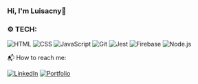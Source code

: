 ### Hi, I'm Luisacny👋

### ⚙️ TECH:
![HTML](https://imagizer.imageshack.com/img923/8532/JG8FsR.png)
![CSS](https://imagizer.imageshack.com/img924/6360/heqP2C.png)
![JavaScript](https://imagizer.imageshack.com/img922/8339/woHqHK.png)
![Git](https://imagizer.imageshack.com/img924/4479/MTP7Nc.png)
![Jest](https://imagizer.imageshack.com/img923/6271/LR3TPv.png)
![Firebase](https://imagizer.imageshack.com/img922/8863/zp06Au.png)
![Node.js](https://imagizer.imageshack.com/img924/9995/SbfK6s.png)
<!--
![React](https://imagizer.imageshack.com/img922/2437/whIQTj.png)
![Angular](https://imagizer.imageshack.com/img923/7229/ESuDTb.png)
![Prostgres](https://imagizer.imageshack.com/img924/8591/DMoX6m.png)
![SQL](https://imagizer.imageshack.com/img923/9462/WOz8G9.png)
![MySQL](https://imagizer.imageshack.com/img922/4548/YIK9lN.png)
![MongoDB](https://imagizer.imageshack.com/img923/4842/YeKNo0.png)

-->📬  How to reach me:
[![LinkedIn](https://imagizer.imageshack.com/img922/6057/Si4Tg6.png)](www.linkedin.com/in/luisacny-baudin-front-end-develope)
[![Portfolio](https://imagizer.imageshack.com/img924/1808/G2cyZh.png)](https://github.com/LuisacnyBaudin?tab=repositories)



<!--
**LuisacnyBaudin/LuisacnyBaudin** is a ✨ _special_ ✨ repository because its `README.md` (this file) appears on your GitHub profile.

Here are some ideas to get you started:

- 🔭 I’m currently working on ...
- 🌱 I’m currently learning ...
- 👯 I’m looking to collaborate on ...
- ⚙️ I’m looking for help with ...
- 💬 Ask me about ...
- 📫 How to reach me: ...
- 😄 Pronouns: ...
- ⚡ Fun fact: ...
-->
